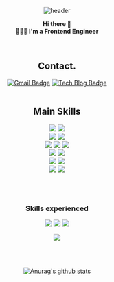 <div align=center>














![header](https://capsule-render.vercel.app/api?color=ECCEF5&height=250&text=YURIM%KIM!&desc=Frontend-Developer&animation=fadeIn&fontColor=1C1C1C&fontSize=40&descSize=20)
  
**Hi there 👋** <br />
**👩🏻‍💻 I'm a Frontend Engineer**

<br />
  
## Contact.
[![Gmail Badge](https://img.shields.io/badge/Gmail-d14836?style=flat-square&logo=Gmail&logoColor=white&link=mailto:icho0405@gmail.com)](mailto:icho0405@gmail.com) [![Tech Blog Badge](http://img.shields.io/badge/-Tech%20blog-black?style=flat-square&logo=github&link=https://velog.io/@april_5)](https://velog.io/@april_5)
<br /><br /> 

<!-- https://simpleicons.org/ -->
  
## Main Skills
  <img src="https://img.shields.io/badge/next-000000?style=for-the-badge&logo=next.js&logoColor=fffff">
  <img src="https://img.shields.io/badge/react-61DAFB?style=for-the-badge&logo=react&logoColor=black" /> <br /> 
  <img src="https://img.shields.io/badge/typescript-3178C6?style=for-the-badge&logo=typescript&logoColor=white" />  
  <img src="https://img.shields.io/badge/javascript-F7DF1E?style=for-the-badge&logo=javascript&logoColor=white" /> <br />
  
  <img src="https://img.shields.io/badge/reactquery-FF4154?style=for-the-badge&logo=reactquery&logoColor=white" /> 
  <img src="https://img.shields.io/badge/graphql-E10098?style=for-the-badge&logo=graphql&logoColor=white" /> 
  <img src="https://img.shields.io/badge/apollographql-311C87?style=for-the-badge&logo=apollographql&logoColor=white" /> <br />
  
  <img src="https://img.shields.io/badge/tailwind-06B6D4?style=for-the-badge&logo=tailwind&logoColor=white" /> 
  <img src="https://img.shields.io/badge/styled components-DB7093?style=for-the-badge&logo=styled components&logoColor=white" /> <br />

  <img src="https://img.shields.io/badge/css-1572B6?style=for-the-badge&logo=css3&logoColor=white" /> 
  <img src="https://img.shields.io/badge/html-E34F26?style=for-the-badge&logo=html5&logoColor=white" /> <br />
  
  <img src="https://img.shields.io/badge/notion-000000?style=for-the-badge&logo=notion&logoColor=white" />
  <img src="https://img.shields.io/badge/github-181717?style=for-the-badge&logo=github&logoColor=white" />



<br /><br />

### Skills experienced

  <img src="https://img.shields.io/badge/react native-61DAFB?style=for-the-badge&logo=react&logoColor=black" /> 
  <img src="https://img.shields.io/badge/vue-4FC08D?style=for-the-badge&logo=vue.js&logoColor=black" />
  <img src="https://img.shields.io/badge/angular-DD0031?style=for-the-badge&logo=angular&logoColor=white" /> <br /> 

  <img src="https://img.shields.io/badge/storybook-FF4785?style=for-the-badge&logo=storybook&logoColor=white" /> <br />
  
<br />
<br />


[![Anurag's github stats](https://github-readme-stats.vercel.app/api?username=yurim45)](https://github.com/anuraghazra/github-readme-stats)


</div>

<!--
**yurim45/yurim45** is a ✨ _special_ ✨ repository because its `README.md` (this file) appears on your GitHub profile.

Here are some ideas to get you started:

- 🔭 I’m currently working on ...
- 🌱 I’m currently learning ...
- 👯 I’m looking to collaborate on ...
- 🤔 I’m looking for help with ...
- 💬 Ask me about ...
- 📫 How to reach me: ...
- 😄 Pronouns: ..
- ⚡ Fun fact: ...
-->
